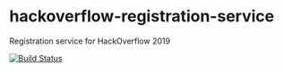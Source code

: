 # hackoverflow-registration-service

Registration service for HackOverflow 2019

[![Build Status](https://dev.azure.com/hack-overflow/HackOverflow/_apis/build/status/HackOverflow-CI?branchName=master)](https://dev.azure.com/hack-overflow/HackOverflow/_build/latest?definitionId=6&branchName=master)
